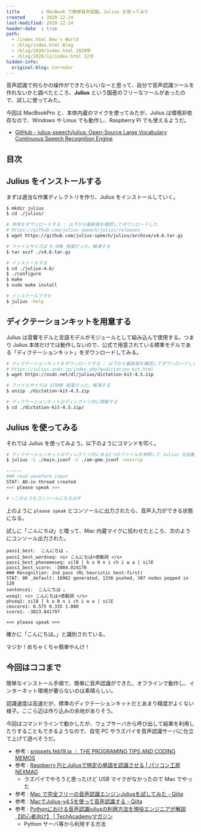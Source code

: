 ```yaml
---
title        : MacBook で簡単音声認識。Julius を使ってみた
created      : 2020-12-24
last-modified: 2020-12-24
header-date  : true
path:
  - /index.html Neo's World
  - /blog/index.html Blog
  - /blog/2020/index.html 2020年
  - /blog/2020/12/index.html 12月
hidden-info:
  original-blog: Corredor
---
```


音声認識で何らかの操作ができたらいいなーと思って、自分で音声認識ツールを作れないかと調べたところ、**Julius** という国産のフリーなツールがあったので、試しに使ってみた。

今回は MacBookPro と、本体内蔵のマイクを使ってみたが、Julius は環境非依存なので、Windows や Linux でも動作し、Raspberry Pi でも使えるようだ。

- [GitHub - julius-speech/julius: Open-Source Large Vocabulary Continuous Speech Recognition Engine](http://julius.osdn.jp/)

## 目次

## Julius をインストールする

まずは適当な作業ディレクトリを作り、Julius をインストールしていく。

```bash
$ mkdir julius
$ cd ./julius/

# 本体をダウンロードする : 以下から最新版を確認してダウンロードした
# https://github.com/julius-speech/julius/releases
$ wget https://github.com/julius-speech/julius/archive/v4.6.tar.gz

# ファイルサイズは 9.5MB 程度だった。解凍する
$ tar xvzf ./v4.6.tar.gz

# インストールする
$ cd ./julius-4.6/
$ ./configure
$ make
$ sudo make install

# インストールできた
$ julius -help
```

## ディクテーションキットを用意する

Julius は音響モデルと言語モデルがモジュールとして組み込んで使用する。つまり Julius 本体だけでは動作しないので、公式で用意されている標準モデルである「ディクテーションキット」をダウンロードしてみる。

```bash
# ディクテーションキットをダウンロードする : 以下から最新版を確認してダウンロードした
# https://julius.osdn.jp/index.php?q=dictation-kit.html
$ wget https://osdn.net/dl/julius/dictation-kit-4.5.zip

# ファイルサイズは 478MB 程度だった。解凍する
$ unzip ./dictation-kit-4.5.zip

# ディクテーションキットのディレクトリ内に移動する
$ cd ./dictation-kit-4.5.zip/
```

## Julius を使ってみる

それでは Julius を使ってみよう。以下のようにコマンドを叩く。

```bash
# ディクテーションキットのディレクトリ内にある2つのファイルを参照して Julius を起動する
$ julius -C ./main.jconf -C ./am-gmm.jconf -nostrip

------
### read waveform input
STAT: AD-in thread created
<<< please speak >>>

# ↑このようなコンソールになるはず
```

上のように `please speak` とコンソールに出力されたら、音声入力ができる状態になる。

試しに「*こんにちは*」と喋って、Mac 内蔵マイクに拾わせたところ、次のようにコンソール出力された。

```
pass1_best:  こんにちは 。
pass1_best_wordseq: <s> こんにちは+感動詞 </s>
pass1_best_phonemeseq: silB | k o N n i ch i w a | silE
pass1_best_score: -3004.024170
### Recognition: 2nd pass (RL heuristic best-first)
STAT: 00 _default: 16982 generated, 1336 pushed, 307 nodes popped in 128
sentence1:  こんにちは 。
wseq1: <s> こんにちは+感動詞 </s>
phseq1: silB | k o N n i ch i w a | silE
cmscore1: 0.575 0.335 1.000
score1: -3023.841797

<<< please speak >>>
```

確かに「こんにちは。」と識別されている。

マジか！めちゃくちゃ簡単やんけ！

## 今回はココまで

簡単なインストール手順で、簡単に音声認識ができた。オフラインで動作し、インターネット環境が要らないのは素晴らしい。

認識速度は高速だが、標準のディクテーションキットだとあまり精度がよくない様子。ここら辺は作り込みの余地がありそう。

今回はコマンドラインで動かしたが、ウェブサーバから呼び出して結果を利用したりすることもできるようなので、自宅 PC やラズパイを音声認識サーバに仕立て上げて遊べそうだ。

- 参考 : [snippets.feb19.jp ｜ THE PROGRAMING TIPS AND CODING MEMOS](http://snippets.feb19.jp/?p=1734)
- 参考 : [Raspberry PiとJuliusで特定の単語を認識させる | パソコン工房 NEXMAG](https://www.pc-koubou.jp/magazine/19743)
  - ラズパイでやろうと思ったけど USB マイクがなかったので Mac でやった
- 参考 : [Mac で完全フリーの音声認識エンジンJuliusを試してみた - Qiita](https://qiita.com/sgr0416st/items/928fb2bde28e17eda274)
- 参考 : [MacでJulius-v4.5を使って音声認識する - Qiita](https://qiita.com/seigot/items/9c3e44e842cfb330a925)
- 参考 : [Pythonにおける音声認識juliusの利用方法を現役エンジニアが解説【初心者向け】 | TechAcademyマガジン](https://techacademy.jp/magazine/26032)
  - Python サーバ等から利用する方法
